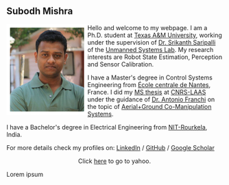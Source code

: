 ## Subodh Mishra 

<img style="float: left;" src="images/personalpic.jpg">

Hello and welcome to my webpage. I am a Ph.D. student at [Texas A&M University](https://www.tamu.edu/), working under the supervision of [Dr. Srikanth Saripalli](https://engineering.tamu.edu/mechanical/profiles/saripalli.html) of the [Unmanned Systems Lab](https://unmanned.tamu.edu/).  My research interests are Robot State Estimation, Perception and Sensor Calibration. 

I have a Master's degree in Control Systems Engineering from [École centrale de Nantes](https://www.ec-nantes.fr/), France. I did my [MS thesis](https://github.com/SubMishMar/SubMishMar.github.io/blob/master/thesis/Master_Internship_Report_MISHRA_Subodh%5BRevised%5D.pdf) at [CNRS-LAAS](https://www.laas.fr/public/en) under the guidance of [Dr. Antonio Franchi](https://homepages.laas.fr/afranchi/robotics/?q=node/1) on the topic of [Aerial+Ground Co-Manipulation Systems](https://youtu.be/o9xmPYNPfRE).

I have a Bachelor's degree in Electrical Engineering from [NIT-Rourkela](http://www.nitrkl.ac.in/), India.


For more details check my profiles on: [LinkedIn](https://www.linkedin.com/in/subodh-mishra/) / [GitHub](https://github.com/SubMishMar) / [Google Scholar](https://scholar.google.com/citations?user=4dltZR4AAAAJ&hl=en)


<center> Click <a href="http://www.yahoo.com">here</a> to go to yahoo. </center>

<p align="justify">
  Lorem ipsum
</p>
